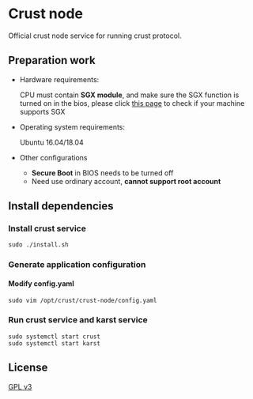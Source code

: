# Crust node
Official crust node service for running crust protocol.

## Preparation work
- Hardware requirements: 

  CPU must contain **SGX module**, and make sure the SGX function is turned on in the bios, please click [this page](https://github.com/crustio/crust/wiki/Check-TEE-supportive) to check if your machine supports SGX

- Operating system requirements:

  Ubuntu 16.04/18.04
  
- Other configurations

  - **Secure Boot** in BIOS needs to be turned off
  - Need use ordinary account, **cannot support root account**

## Install dependencies

### Install crust service
```shell
sudo ./install.sh
```

### Generate application configuration

#### Modify config.yaml
```shell
sudo vim /opt/crust/crust-node/config.yaml
```

### Run crust service and karst service

```shell
sudo systemctl start crust
sudo systemctl start karst
```

## License

[GPL v3](LICENSE)

